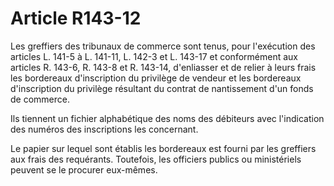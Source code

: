 # Article R143-12

Les greffiers des tribunaux de commerce sont tenus, pour l'exécution des articles L. 141-5 à L. 141-11, L. 142-3 et L. 143-17 et conformément aux articles R. 143-6, R. 143-8 et R. 143-14, d'enliasser et de relier à leurs frais les bordereaux d'inscription du privilège de vendeur et les bordereaux d'inscription du privilège résultant du contrat de nantissement d'un fonds de commerce.

Ils tiennent un fichier alphabétique des noms des débiteurs avec l'indication des numéros des inscriptions les concernant.

Le papier sur lequel sont établis les bordereaux est fourni par les greffiers aux frais des requérants. Toutefois, les officiers publics ou ministériels peuvent se le procurer eux-mêmes.
